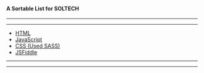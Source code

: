 #### A Sortable List for SOLTECH
---
---
* [HTML](https://github.com/jjrajani/SOLTECH-Sortable_List/blob/master/app/index.html)
* [JavaScript](https://github.com/jjrajani/SOLTECH-Sortable_List/blob/master/src/js/main.js)
* [CSS (Used SASS)](https://github.com/jjrajani/SOLTECH-Sortable_List/blob/master/src/sass/main.scss)
* [JSFiddle](https://jsfiddle.net/jjrajani/n646dn81/4/)

---
---